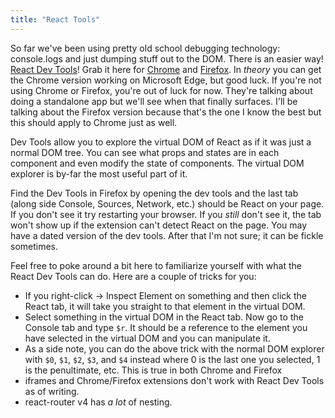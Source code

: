 ```yaml
---
title: "React Tools"
---
```


So far we've been using pretty old school debugging technology: console.logs and just dumping stuff out to the DOM. There is an easier way! [React Dev Tools][github]! Grab it here for [Chrome][chrome] and [Firefox][firefox]. In _theory_ you can get the Chrome version working on Microsoft Edge, but good luck. If you're not using Chrome or Firefox, you're out of luck for now. They're talking about doing a standalone app but we'll see when that finally surfaces. I'll be talking about the Firefox version because that's the one I know the best but this should apply to Chrome just as well.

[github]: https://github.com/facebook/react-devtools
[chrome]: https://chrome.google.com/webstore/detail/react-developer-tools/fmkadmapgofadopljbjfkapdkoienihi
[firefox]: https://addons.mozilla.org/en-US/firefox/addon/react-devtools/

Dev Tools allow you to explore the virtual DOM of React as if it was just a normal DOM tree. You can see what props and states are in each component and even modify the state of components. The virtual DOM explorer is by-far the most useful part of it.

Find the Dev Tools in Firefox by opening the dev tools and the last tab (along side Console, Sources, Network, etc.) should be React on your page. If you don't see it try restarting your browser. If you _still_ don't see it, the tab won't show up if the extension can't detect React on the page. You may have a dated version of the dev tools. After that I'm not sure; it can be fickle sometimes.

Feel free to poke around a bit here to familiarize yourself with what the React Dev Tools can do. Here are a couple of tricks for you:

- If you right-click -> Inspect Element on something and then click the React tab, it will take you straight to that element in the virtual DOM.
- Select something in the virtual DOM in the React tab. Now go to the Console tab and type `$r`. It should be a reference to the element you have selected in the virtual DOM and you can manipulate it.
- As a side note, you can do the above trick with the normal DOM explorer with `$0`, `$1`, `$2`, `$3`, and `$4` instead where 0 is the last one you selected, 1 is the penultimate, etc. This is true in both Chrome and Firefox
- iframes and Chrome/Firefox extensions don't work with React Dev Tools as of writing.
- react-router v4 has _a lot_ of nesting.
